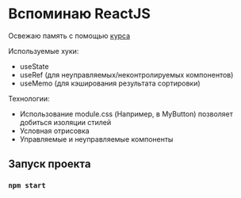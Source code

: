 # Вспоминаю ReactJS


Освежаю память с помощью [курса](https://www.youtube.com/watch?v=GNrdg3PzpJQ&t=902s&ab_channel=UlbiTV)

Используемые хуки:
- useState
- useRef (для неуправляемых/неконтролируемых компонентов)
- useMemo (для кэширования результата сортировки)

Технологии:
- Использование module.css (Например, в MyButton) позволяет добиться изоляции стилей
- Условная отрисовка
- Управляемые и неуправляемые компоненты
## Запуск проекта

### `npm start`
